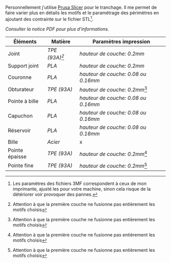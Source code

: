 ﻿

Personnellement j'utilise [Prusa Slicer](https://www.prusa3d.com/fr/page/prusaslicer_424/) pour le tranchage. Il me	 permet de faire varier plus en détails les motifs et le paramétrage des périmètres en ajoutant des contrainte sur le fichier STL[^1]. 

*Consulter la notice PDF pour plus d'informations.*

|Éléments       |Matière             | Paramètres impression   |
|----------------|-------------------|----------------
|  Joint         |  *TPE *(93A)[^3]**      |*hauteur de couche: 0.2mm*
|Support joint   |   *PLA*             |*hauteur de couche: 0.2mm*
|Couronne        |   *PLA*             |*hauteur de couche: 0.08 ou 0.16mm*
|Obturateur      |   *TPE *(93A)**     |*hauteur de couche: 0.2mm*[^3]
|Pointe à bille  |  *PLA*              | *hauteur de couche: 0.08 ou 0.16mm*
|Capuchon        |    *PLA*            |*hauteur de couche: 0.08 ou 0.16mm*
|Réservoir       |    *PLA*            |*hauteur de couche: 0.08 ou 0.16mm*
|Bille           |    *Acier*            |x
|Pointe épaisse  |   *TPE *(93A)**     |*hauteur de couche: 0.2mm*[^3]
|Pointe fine     |    *TPE *(93A)**    |*hauteur de couche: 0.2mm*[^3]

[^1]: Les paramètres des fichiers 3MF correspondent à ceux de mon imprimante, ajusté les pour votre machine, sinon cela risque de la détériorer voir provoquer des pannes.

[^3]:  Attention  à que la première couche ne fusionne pas entièrement les motifs choisis
[^2]: Cette valeur correspond à l'élasticité du filament utiliser.

